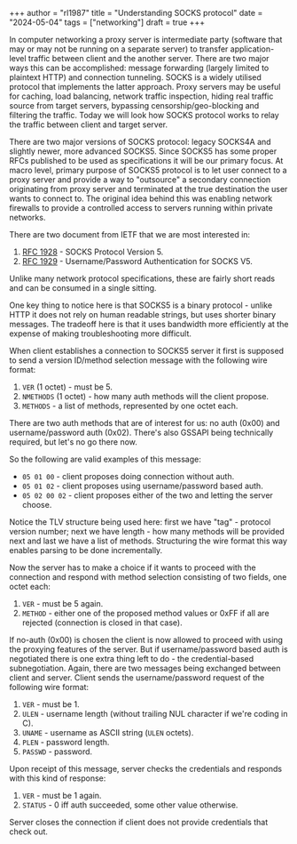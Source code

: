 +++
author = "rl1987"
title = "Understanding SOCKS protocol"
date = "2024-05-04"
tags = ["networking"]
draft = true
+++

In computer networking a proxy server is intermediate party (software that may or
may not be running on a separate server) to transfer application-level traffic
between client and the another server. There are two major ways this can be
accomplished: message forwarding (largely limited to plaintext HTTP) and 
connection tunneling. SOCKS is a widely utilised protocol that implements
the latter approach. Proxy servers may be useful for caching, load balancing, 
network traffic inspection, hiding real traffic source from target servers, 
bypassing censorship/geo-blocking and filtering the traffic. Today we will look
how SOCKS protocol works to relay the traffic between client and target server.

There are two major versions of SOCKS protocol: legacy SOCKS4A and slightly newer,
more advanced SOCKS5. Since SOCKS5 has some proper RFCs published to be used
as specifications it will be our primary focus. At macro level, primary purpose
of SOCKS5 protocol is to let user connect to a proxy server and provide a way to
"outsource" a secondary connection originating from proxy server and terminated
at the true destination the user wants to connect to. The original idea behind
this was enabling network firewalls to provide a controlled access to servers
running within private networks.

There are two document from IETF that we are most interested in:

1. [RFC 1928](https://datatracker.ietf.org/doc/html/rfc1928) - SOCKS Protocol 
Version 5.
2. [RFC 1929](https://datatracker.ietf.org/doc/html/rfc1929) - Username/Password 
Authentication for SOCKS V5.

Unlike many network protocol specifications, these are fairly short reads and
can be consumed in a single sitting.

One key thing to notice here is that SOCKS5 is a binary protocol - unlike HTTP 
it does not rely on human readable strings, but uses shorter binary messages.
The tradeoff here is that it uses bandwidth more efficiently at the expense of
making troubleshooting more difficult.

When client establishes a connection to SOCKS5 server it first is supposed to
send a version ID/method selection message with the following wire format:

1. `VER` (1 octet) - must be 5.
2. `NMETHODS` (1 octet) - how many auth methods will the client propose.
3. `METHODS` - a list of methods, represented by one octet each.

There are two auth methods that are of interest for us: no auth (0x00) and 
username/password auth (0x02). There's also GSSAPI being technically required, 
but let's no go there now.

So the following are valid examples of this message:

* `05 01 00` - client proposes doing connection without auth.
* `05 01 02` - client proposes using username/password based auth.
* `05 02 00 02` - client proposes either of the two and letting the server
choose.

Notice the TLV structure being used here: first we have "tag" - protocol version
number; next we have length - how many methods will be provided next and last
we have a list of methods. Structuring the wire format this way enables parsing
to be done incrementally.

Now the server has to make a choice if it wants to proceed with the connection
and respond with method selection consisting of two fields, one octet each:

1. `VER` - must be 5 again.
2. `METHOD` - either one of the proposed method values or 0xFF if all are 
rejected (connection is closed in that case).

If no-auth (0x00) is chosen the client is now allowed to proceed with using the 
proxying features of the server. But if username/password based auth is 
negotiated there is one extra thing left to do - the credential-based 
subnegotiation. Again, there are two messages being exchanged between client
and server. Client sends the username/password request of the following wire
format:

1. `VER` - must be 1.
2. `ULEN` - username length (without trailing NUL character if we're coding in C).
3. `UNAME` - username as ASCII string (`ULEN` octets).
4. `PLEN` - password length.
5. `PASSWD` - password.

Upon receipt of this message, server checks the credentials and responds with
this kind of response:

1. `VER` - must be 1 again.
2. `STATUS` - 0 iff auth succeeded, some other value otherwise.

Server closes the connection if client does not provide credentials that check
out.



